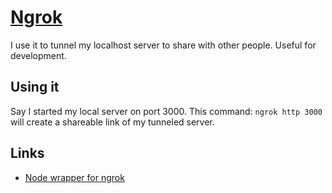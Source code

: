 # [Ngrok](https://ngrok.com/)

I use it to tunnel my localhost server to share with other people. Useful for development.

## Using it

Say I started my local server on port 3000. This command: `ngrok http 3000` will create a shareable link of my tunneled server.

## Links

- [Node wrapper for ngrok](https://github.com/bubenshchykov/ngrok)
